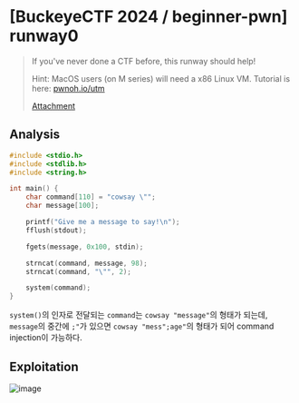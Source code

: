 # \[BuckeyeCTF 2024 / beginner-pwn\] runway0

> If you've never done a CTF before, this runway should help!
>
> Hint: MacOS users (on M series) will need a x86 Linux VM. Tutorial is here: [pwnoh.io/utm](https://pwnoh.io/utm)
>
> [Attachment](./attachment)

## Analysis

```c
#include <stdio.h>
#include <stdlib.h>
#include <string.h>

int main() {
    char command[110] = "cowsay \"";
    char message[100];

    printf("Give me a message to say!\n");
    fflush(stdout);

    fgets(message, 0x100, stdin);

    strncat(command, message, 98);
    strncat(command, "\"", 2);

    system(command);
}
```

`system()`의 인자로 전달되는 `command`는 `cowsay "message"`의 형태가 되는데, `message`의 중간에 `;"`가 있으면 `cowsay "mess";age"`의 형태가 되어 command injection이 가능하다.

## Exploitation

![image](https://github.com/user-attachments/assets/d7df3aac-7bb9-4002-95a6-7d6ab8a56a85)
